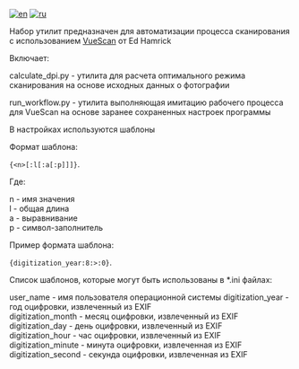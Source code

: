 [![en](https://img.shields.io/badge/lang-en-red.svg)](https://github.com/nalivayev/florentine_abbot/blob/master/README.md)
[![ru](https://img.shields.io/badge/lang-ru-yellow.svg)](https://github.com/nalivayev/florentine_abbot/blob/master/README.ru.md)

Набор утилит предназначен для автоматизации процесса сканирования с использованием [VueScan](https://www.hamrick.com) от Ed Hamrick 

Включает:

calculate_dpi.py - утилита для расчета оптимального режима сканирования на основе исходных данных о фотографии

run_workflow.py - утилита выполняющая имитацию рабочего процесса для VueScan на основе заранее сохраненных настроек программы

В настройках используются шаблоны

Формат шаблона:

`{<n>[:l[:a[:p]]]}`.

Где:

n - имя значения  
l - общая длина  
a - выравнивание  
p - символ-заполнитель  

Пример формата шаблона:

`{digitization_year:8:>:0}`.

Список шаблонов, которые могут быть использованы в *.ini файлах:

user_name - имя пользователя операционной системы
digitization_year - год оцифровки, извлеченный из EXIF  
digitization_month - месяц оцифровки, извлеченный из EXIF  
digitization_day - день оцифровки, извлеченный из EXIF  
digitization_hour - час оцифровки, извлеченный из EXIF  
digitization_minute - минута оцифровки, извлеченная из EXIF  
digitization_second - секунда оцифровки, извлеченная из EXIF
